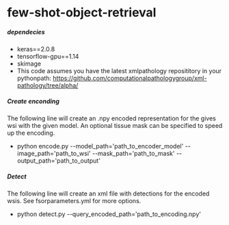 # few-shot-object-retrieval


##### dependecies
 - keras==2.0.8
 - tensorflow-gpu==1.14
 - skimage
 - This code assumes you have the latest xmlpathology reposititory in your pythonpath: https://github.com/computationalpathologygroup/xml-pathology/tree/alpha/


##### Create enconding
The following line will create an .npy encoded representation for the gives wsi with the given model. An optional tissue mask can be specified to speed up the encoding.
 - python encode.py --model_path='path_to_encoder_model' --image_path='path_to_wsi' --mask_path='path_to_mask' --output_path='path_to_output'


##### Detect
The following line will create an xml file with detections for the encoded wsis. See fsorparameters.yml for more options.
 - python detect.py --query_encoded_path='path_to_encoding.npy' 
